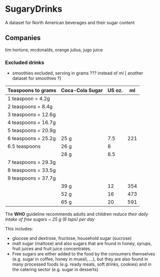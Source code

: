 # SugaryDrinks

A dataset for North American beverages and their sugar content

## Companies
tim hortons, mcdonalds, orange julius, jugo juice


### Excluded drinks
- smoothies excluded, serving in grams ??? instead of ml   [ another dataset for smoothies ?]


| Teaspoons to grams | Coca-Cola Sugar | US oz. | ml |
|--------------------|-----------------|--------|----|
| 1 teaspoon = 4.2g	|
| 2 teaspoons = 8.4g |	
| 3 teaspoons = 12.6g |
| 4 teaspoons = 16.7g |
| 5 teaspoons = 20.9g |
| 6 teaspoons = 25.2g | 25 g | 7.5 | 221 |
| 6.5 teaspoons       | 26 g | 8   |
|                     | 28 g | 8.5 |
| 7 teaspoons = 29.3g |
| 8 teaspoons = 33.5g |
| 9 teaspoons = 37.7g |
|                     | 39 g | 12 | 354 |
|                     | 52 g | 16 | 473 |
|                     | 65 g | 20 | 591 |


The **WHO** guideline recommends adults and children *reduce their daily intake of free sugars ~ 25 g (6 tsps) per day*

This includes: 
- glucose and dextrose, fructose, household sugar (sucrose)
- malt sugar (maltose) and also sugars that are found in honey, syrups, fruit juices and fruit juice concentrates. 
- Free sugars are either added to the food by the consumers themselves (e.g. sugar in coffee, honey in muesli, …), but they are also found in many processed foods (e.g. ready meals, soft drinks, cookies) and in the catering sector (e.g. sugar in desserts)







